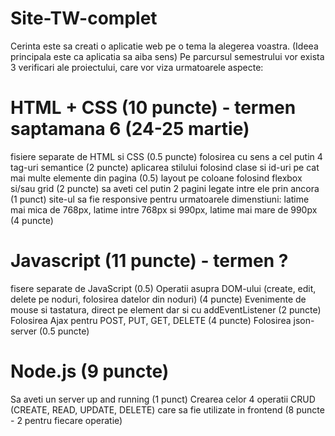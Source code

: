 # Site-TW-complet

Cerinta este sa creati o aplicatie web pe o tema la alegerea voastra. (Ideea principala este ca aplicatia sa aiba sens) Pe parcursul semestrului vor exista 3 verificari ale proiectului, care vor viza urmatoarele aspecte:

# HTML + CSS (10 puncte) - termen saptamana 6 (24-25 martie)
fisiere separate de HTML si CSS (0.5 puncte)
folosirea cu sens a cel putin 4 tag-uri semantice (2 puncte)
aplicarea stilului folosind clase si id-uri pe cat mai multe elemente din pagina (0.5)
layout pe coloane folosind flexbox si/sau grid (2 puncte)
sa aveti cel putin 2 pagini legate intre ele prin ancora (1 punct)
site-ul sa fie responsive pentru urmatoarele dimenstiuni: latime mai mica de 768px, latime intre 768px si 990px, latime mai mare de 990px (4 puncte)
# Javascript (11 puncte) - termen ?
fisere separate de JavaScript (0.5)
Operatii asupra DOM-ului (create, edit, delete pe noduri, folosirea datelor din noduri) (4 puncte)
Evenimente de mouse si tastatura, direct pe element dar si cu addEventListener (2 puncte)
Folosirea Ajax pentru POST, PUT, GET, DELETE (4 puncte)
Folosirea json-server (0.5 puncte)
# Node.js (9 puncte)
Sa aveti un server up and running (1 punct)
Crearea celor 4 operatii CRUD (CREATE, READ, UPDATE, DELETE) care sa fie utilizate in frontend (8 puncte - 2 pentru fiecare operatie)
